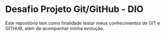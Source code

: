 # Desafio Projeto Git/GitHub - DIO
Este repositório tem como finalidade testar meus conhecimentos de GIT e GITHUB, além de acompanhar minha evolução.
